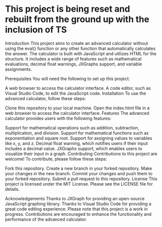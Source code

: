 # This project is being reset and rebuilt from the ground up with the inclusion of TS

Introduction
This project aims to create an advanced calculator without using the eval() function or any other function that automatically calculates the answer. The calculator is built with JavaScript and utilizes HTML for the structure. It includes a wide range of features such as mathematical evaluations, decimal float warnings, JXGraphs support, and variable assignments.

Prerequisites
You will need the following to set up this project:

A web browser to access the calculator interface.
A code editor, such as Visual Studio Code, to edit the JavaScript code.
Installation
To use the advanced calculator, follow these steps:

Clone this repository to your local machine.
Open the index.html file in a web browser to access the calculator interface.
Features
The advanced calculator provides users with the following features:

Support for mathematical operations such as addition, subtraction, multiplication, and division.
Support for mathematical functions such as exponentiation and square root.
Support for assigning values to variables like x, y, and z.
Decimal float warning, which notifies users if their input includes a decimal value.
JXGraphs support, which enables users to visualize their input in a graph.
Contributing
Contributions to this project are welcome! To contribute, please follow these steps:

Fork this repository.
Create a new branch in your forked repository.
Make your changes in the new branch.
Commit your changes and push them to your forked repository.
Submit a pull request to this repository.
License
This project is licensed under the MIT License. Please see the LICENSE file for details.

Acknowledgements
Thanks to JXGraph for providing an open-source JavaScript graphing library.
Thanks to Visual Studio Code for providing a great code editing experience.
Please note that this project is a work in progress. Contributions are encouraged to enhance the functionality and performance of the advanced calculator.
